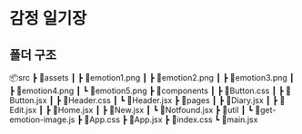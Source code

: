# 감정 일기장


## 폴더 구조

📦src
 ┣ 📂assets
 ┃ ┣ 📜emotion1.png
 ┃ ┣ 📜emotion2.png
 ┃ ┣ 📜emotion3.png
 ┃ ┣ 📜emotion4.png
 ┃ ┗ 📜emotion5.png
 ┣ 📂components
 ┃ ┣ 📜Button.css
 ┃ ┣ 📜Button.jsx
 ┃ ┣ 📜Header.css
 ┃ ┗ 📜Header.jsx
 ┣ 📂pages
 ┃ ┣ 📜Diary.jsx
 ┃ ┣ 📜Edit.jsx
 ┃ ┣ 📜Home.jsx
 ┃ ┣ 📜New.jsx
 ┃ ┗ 📜Notfound.jsx
 ┣ 📂util
 ┃ ┗ 📜get-emotion-image.js
 ┣ 📜App.css
 ┣ 📜App.jsx
 ┣ 📜index.css
 ┗ 📜main.jsx
